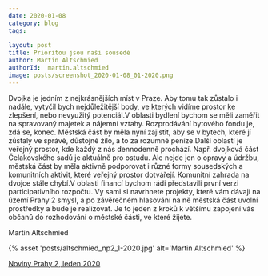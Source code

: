 ```yaml
---
date: 2020-01-08
category: blog
tags:
    
layout: post
title: Prioritou jsou naši sousedé
author: Martin Altschmied
authorId:  martin.altschmied
image: posts/screenshot_2020-01-08_01-2020.png
---
```


Dvojka je jedním z nejkrásnějších míst v Praze. Aby tomu tak zůstalo i nadále, vytyčil bych nejdůležitější body, ve kterých vidíme prostor ke zlepšení, nebo nevyužitý potenciál.V oblasti bydlení bychom se měli zaměřit na spravovaný majetek a nájemní vztahy. Rozprodávání bytového fondu je, zdá se, konec. Městská část by měla nyní zajistit, aby se v bytech, které jí zůstaly ve správě, důstojně žilo, a to za rozumné peníze.Další oblastí je veřejný prostor, kde každý z nás dennodenně prochází. Např. dvojková část Čelakovského sadů je aktuálně pro ostudu. Ale nejde jen o opravy a údržbu, městská část by měla aktivně podporovat i různé formy sousedských a komunitních aktivit, které veřejný prostor dotvářejí. Komunitní zahrada na dvojce stále chybí.V oblasti financí bychom rádi představili první verzi participativního rozpočtu. Vy sami si navrhnete projekty, které vám dávají na území Prahy 2 smysl, a po závěrečném hlasování na ně městská část uvolní prostředky a bude je realizovat. Je to jeden z kroků k většímu zapojení vás občanů do rozhodování o městské části, ve které žijete.

Martin Altschmied

{% asset 'posts/altschmied_np2_1-2020.jpg' alt='Martin Altschmied' %}

[Noviny Prahy 2, leden 2020](http://www.praha2.cz/file/yGu1/01-2020-PRAHA-NOVINY-WEB.pdf)
